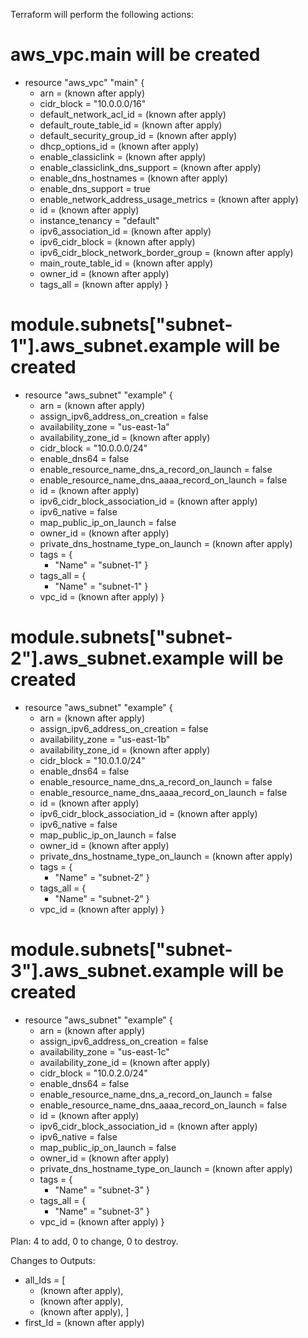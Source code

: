 Terraform will perform the following actions:

  # aws_vpc.main will be created
  + resource "aws_vpc" "main" {
      + arn                                  = (known after apply)
      + cidr_block                           = "10.0.0.0/16"
      + default_network_acl_id               = (known after apply)
      + default_route_table_id               = (known after apply)
      + default_security_group_id            = (known after apply)
      + dhcp_options_id                      = (known after apply)
      + enable_classiclink                   = (known after apply)
      + enable_classiclink_dns_support       = (known after apply)
      + enable_dns_hostnames                 = (known after apply)
      + enable_dns_support                   = true
      + enable_network_address_usage_metrics = (known after apply)
      + id                                   = (known after apply)
      + instance_tenancy                     = "default"
      + ipv6_association_id                  = (known after apply)
      + ipv6_cidr_block                      = (known after apply)
      + ipv6_cidr_block_network_border_group = (known after apply)
      + main_route_table_id                  = (known after apply)
      + owner_id                             = (known after apply)
      + tags_all                             = (known after apply)
    }

  # module.subnets["subnet-1"].aws_subnet.example will be created
  + resource "aws_subnet" "example" {
      + arn                                            = (known after apply)
      + assign_ipv6_address_on_creation                = false
      + availability_zone                              = "us-east-1a"
      + availability_zone_id                           = (known after apply)
      + cidr_block                                     = "10.0.0.0/24"
      + enable_dns64                                   = false
      + enable_resource_name_dns_a_record_on_launch    = false
      + enable_resource_name_dns_aaaa_record_on_launch = false
      + id                                             = (known after apply)
      + ipv6_cidr_block_association_id                 = (known after apply)
      + ipv6_native                                    = false
      + map_public_ip_on_launch                        = false
      + owner_id                                       = (known after apply)
      + private_dns_hostname_type_on_launch            = (known after apply)
      + tags                                           = {
          + "Name" = "subnet-1"
        }
      + tags_all                                       = {
          + "Name" = "subnet-1"
        }
      + vpc_id                                         = (known after apply)
    }

  # module.subnets["subnet-2"].aws_subnet.example will be created
  + resource "aws_subnet" "example" {
      + arn                                            = (known after apply)
      + assign_ipv6_address_on_creation                = false
      + availability_zone                              = "us-east-1b"
      + availability_zone_id                           = (known after apply)
      + cidr_block                                     = "10.0.1.0/24"
      + enable_dns64                                   = false
      + enable_resource_name_dns_a_record_on_launch    = false
      + enable_resource_name_dns_aaaa_record_on_launch = false
      + id                                             = (known after apply)
      + ipv6_cidr_block_association_id                 = (known after apply)
      + ipv6_native                                    = false
      + map_public_ip_on_launch                        = false
      + owner_id                                       = (known after apply)
      + private_dns_hostname_type_on_launch            = (known after apply)
      + tags                                           = {
          + "Name" = "subnet-2"
        }
      + tags_all                                       = {
          + "Name" = "subnet-2"
        }
      + vpc_id                                         = (known after apply)
    }

  # module.subnets["subnet-3"].aws_subnet.example will be created
  + resource "aws_subnet" "example" {
      + arn                                            = (known after apply)
      + assign_ipv6_address_on_creation                = false
      + availability_zone                              = "us-east-1c"
      + availability_zone_id                           = (known after apply)
      + cidr_block                                     = "10.0.2.0/24"
      + enable_dns64                                   = false
      + enable_resource_name_dns_a_record_on_launch    = false
      + enable_resource_name_dns_aaaa_record_on_launch = false
      + id                                             = (known after apply)
      + ipv6_cidr_block_association_id                 = (known after apply)
      + ipv6_native                                    = false
      + map_public_ip_on_launch                        = false
      + owner_id                                       = (known after apply)
      + private_dns_hostname_type_on_launch            = (known after apply)
      + tags                                           = {
          + "Name" = "subnet-3"
        }
      + tags_all                                       = {
          + "Name" = "subnet-3"
        }
      + vpc_id                                         = (known after apply)
    }

Plan: 4 to add, 0 to change, 0 to destroy.

Changes to Outputs:
  + all_Ids  = [
      + (known after apply),
      + (known after apply),
      + (known after apply),
    ]
  + first_Id = (known after apply)